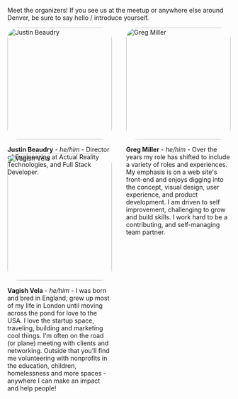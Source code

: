 
Meet the organizers! If you see us at the meetup or anywhere else around Denver, be sure to say hello / introduce yourself.

<div class="organizers">
  <div class="organizer">
    <img alt="Justin Beaudry" src="/images/jb.jpg">
    <p>
      <span class="organizer-name">Justin Beaudry</span> - <span class="pronouns">he/him</span> - Director of Engineering at Actual Reality Technologies, and Full Stack Developer.
    </p>
  </div>
  <div class="organizer">
    <img alt="Greg Miller" src="/images/greg.jpeg">
    <p>
      <span class="organizer-name">Greg Miller</span> - <span class="pronouns">he/him</span> - Over the years my role has shifted to include a variety of roles and experiences. My emphasis is on a web site's front-end and enjoys digging into the concept, visual design, user experience, and product development. I am driven to self improvement, challenging to grow and build skills. I work hard to be a contributing, and self-managing team partner.
    </p>
  </div>
  <div class="organizer">
    <img alt="Vagish Vela" src="/images/vagish.jpeg">
    <p>
      <span class="organizer-name">Vagish Vela</span> - <span class="pronouns">he/him</span> - I was born and bred in England, grew up most of my life in London until moving across the pond for love to the USA. I love the startup space, traveling, building and marketing cool things. I’m often on the road (or plane) meeting with clients and networking. Outside that you’ll find me volunteering with nonprofits in the education, children, homelessness and more spaces - anywhere I can make an impact and help people!
    </p>
  </div>
</div>

<style>
  .organizers {
    display: grid;
    grid-template-columns: 1fr 1fr;
    gap: 2rem;
  }

  .organizer img {
    border-radius: 25px;
    width: 100%;
  }

  .organizer-name {
    font-weight: bold;
  }

  .pronouns {
    font-style: italic;
  }

  @media (max-width: 600px) {
    .organizers {
      grid-template-columns: 1fr;
    }

    html .organizer {
      border-bottom: 2px solid black;
    }

    html.dark .organizer {
      border-bottom: 2px solid #DFDFD7;
    }
  }
</style>